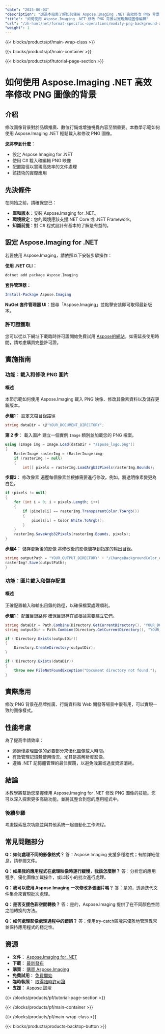 ```yaml
---
"date": "2025-06-03"
"description": "透過本指南了解如何使用 Aspose.Imaging .NET 高效修改 PNG 背景，該指南介紹如何在 C# 中載入、編輯和儲存圖像。"
"title": "如何使用 Aspose.Imaging .NET 修改 PNG 背景以實現無縫圖像編輯"
"url": "/zh-hant/net/format-specific-operations/modify-png-background-aspose-imaging-net/"
"weight": 1
---
```


{{< blocks/products/pf/main-wrap-class >}}

{{< blocks/products/pf/main-container >}}

{{< blocks/products/pf/tutorial-page-section >}}
# 如何使用 Aspose.Imaging .NET 高效率修改 PNG 圖像的背景

## 介紹

修改圖像背景對於品牌推廣、數位行銷或增強視覺內容至關重要。本教學示範如何使用 Aspose.Imaging .NET 輕鬆載入和修改 PNG 圖像。

**您將學到什麼：**
- 設定 Aspose.Imaging for .NET
- 使用 C# 載入和編輯 PNG 映像
- 配置路徑以實現高效率的文件處理
- 該技術的實際應用

## 先決條件

在開始之前，請確保您已：
- **庫和版本**：安裝 Aspose.Imaging for .NET。
- **環境設定**：您的環境應該支援.NET Core 或 .NET Framework。
- **知識前提**：對 C# 程式設計有基本的了解是有益的。

## 設定 Aspose.Imaging for .NET

若要使用 Aspose.Imaging，請依照以下安裝步驟操作：

**使用 .NET CLI：**
```bash
dotnet add package Aspose.Imaging
```

**套件管理器：**
```powershell
Install-Package Aspose.Imaging
```

**NuGet 套件管理器 UI**：搜尋「Aspose.Imaging」並點擊安裝即可取得最新版本。

### 許可證獲取

您可以從以下網址下載臨時許可證開始免費試用 [Aspose的網站](https://purchase.aspose.com/temporary-license/)。如需延長使用時間，請考慮購買完整許可證。

## 實施指南

### 功能：載入和修改 PNG 圖片

#### 概述
本節示範如何使用 Aspose.Imaging 載入 PNG 映像、修改其像素資料以及儲存更新版本。

**步驟1：** 設定文檔目錄路徑
```csharp
string dataDir = \@"YOUR_DOCUMENT_DIRECTORY";
```

**第 2 步：** 載入圖片
建立一個實例 `Image` 類別並加載您的 PNG 檔案。
```csharp
using (Image img = Image.Load(dataDir + "aspose_logo.png"))
{
    RasterImage rasterImg = (RasterImage)img;
    if (rasterImg != null)
    {
        int[] pixels = rasterImg.LoadArgb32Pixels(rasterImg.Bounds);
```

**步驟3：** 修改像素
遍歷每個像素並根據需要進行修改。例如，將透明像素變更為白色。
```csharp
if (pixels != null)
{
    for (int i = 0; i < pixels.Length; i++)
    {
        if (pixels[i] == rasterImg.TransparentColor.ToArgb())
        {
            pixels[i] = Color.White.ToArgb();
        }
    }
    rasterImg.SaveArgb32Pixels(rasterImg.Bounds, pixels);
}
```

**步驟4：** 儲存更新後的影像
將修改後的影像儲存到指定的輸出目錄。
```csharp
string outputPath = "YOUR_OUTPUT_DIRECTORY" + "/ChangeBackgroundColor_out.jpg";
rasterImg?.Save(outputPath);
}
```

### 功能：圖片載入和儲存配置

#### 概述
正確配置輸入和輸出目錄的路徑，以確保檔案處理順利。

**步驟1：** 配置目錄路徑
確保目錄存在或根據需要建立它們。
```csharp
string dataDir = Path.Combine(Directory.GetCurrentDirectory(), "YOUR_DOCUMENT_DIRECTORY");
string outputDir = Path.Combine(Directory.GetCurrentDirectory(), "YOUR_OUTPUT_DIRECTORY");

if (!Directory.Exists(outputDir))
{
    Directory.CreateDirectory(outputDir);
}

if (!Directory.Exists(dataDir))
{
    throw new FileNotFoundException("Document directory not found.");
}
```

## 實際應用
修改 PNG 背景在品牌推廣、行銷資料和 Web 開發等場景中很有用，可以實現一致的圖像樣式。

## 性能考慮
為了提高申請效率：
- 透過僅處理圖像的必要部分來優化圖像載入時間。
- 有效管理記憶體使用情況，尤其是高解析度影像。
- 遵循 .NET 記憶體管理的最佳實踐，以避免洩漏或過度資源消耗。

## 結論
本教學將幫助您掌握使用 Aspose.Imaging for .NET 修改 PNG 圖像的技能。您可以深入探索更多高級功能，並將其整合到您的應用程式中。

### 後續步驟
考慮探索批次功能並與其他系統一起自動化工作流程。

## 常見問題部分
**Q：如何處理不同的影像格式？**
答：Aspose.Imaging 支援多種格式；有關詳細信息，請參閱文件。

**Q：如果我的應用程式在處理映像時運行緩慢，我該怎麼辦？**
答：分析您的應用程序，優化圖像加載操作，或以較小的批次進行處理。

**Q：我可以使用 Aspose.Imaging 一次修改多張圖片嗎？**
答：是的，透過迭代文件集合來實現批次處理。

**Q：是否支援色彩空間轉換？**
答：是的，Aspose.Imaging 提供了在不同顏色空間之間轉換的方法。

**Q：如何處理影像處理過程中的錯誤？**
答：使用try-catch區塊來優雅地管理異常並保持應用程式的穩定性。

## 資源
- **文件**： [Aspose.Imaging for .NET](https://reference.aspose.com/imaging/net/)
- **下載**： [最新發布](https://releases.aspose.com/imaging/net/)
- **購買**： [購買 Aspose.Imaging](https://purchase.aspose.com/buy)
- **免費試用**： [免費開始](https://releases.aspose.com/imaging/net/)
- **臨時執照**： [取得臨時許可證](https://purchase.aspose.com/temporary-license/)
- **支援**： [Aspose 論壇](https://forum.aspose.com/c/imaging/10)

{{< /blocks/products/pf/tutorial-page-section >}}

{{< /blocks/products/pf/main-container >}}

{{< /blocks/products/pf/main-wrap-class >}}

{{< blocks/products/products-backtop-button >}}